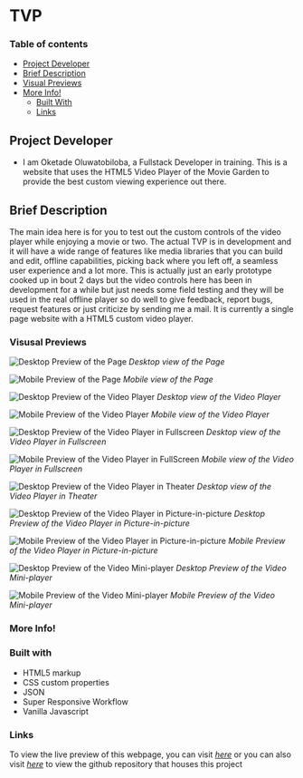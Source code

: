 # TVP

### Table of contents

- [Project Developer](#project-developer)
- [Brief Description](#brief-description)
- [Visual Previews](#visual-previews)
- [More Info!](#more-info)
  - [Built With](#built-with)
  - [Links](#quick-links)

## Project Developer

- I am Oketade Oluwatobiloba, a Fullstack Developer in training. This is a website that uses the HTML5 Video Player of the Movie Garden to provide the best custom viewing experience out there. 

## Brief Description

The main idea here is for you to test out the custom controls of the video player while enjoying a movie or two. The actual TVP is in development and it will have a wide range of features like media libraries that you can build and edit, offline capabilities, picking back where you left off, a seamless user experience and a lot more. This is actually just an early prototype cooked up in bout 2 days but the video controls here has been in development for a while but just needs some field testing and they will be used in the real offline player so do well to give feedback, report bugs, request features or just criticize by sending me a mail. It is currently a single page website with a HTML5 custom video player. 

### Visusal Previews


![Desktop Preview of the Page](./assets/images/desktop_preview.png)
*Desktop view of the Page*

![Mobile Preview of the Page](./assets/images/mobile_preview.png)
*Mobile view of the Page*

![Desktop Preview of the Video Player](./assets/images/player_desktop_preview.png)
*Desktop view of the Video Player*

![Mobile Preview of the Video Player](./assets/images/player_mobile_preview.png)
*Mobile view of the Video Player*


![Desktop Preview of the Video Player in Fullscreen](./assets/images/player_desktop_fullscreen_preview.png)
*Desktop view of the Video Player in Fullscreen*

![Mobile Preview of the Video Player in FullScreen](./assets/images/player_mobile_fullscreen_preview.png)
*Mobile view of the Video Player in Fullscreen*

![Desktop Preview of the Video Player in Theater](./assets/images/player_theater_preview.png)
*Desktop view of the Video Player in Theater*

![Desktop Preview of the Video Player in Picture-in-picture](./assets/images/player_desktop_pictureinpicture_preview.png)
*Desktop Preview of the Video Player in Picture-in-picture*

![Mobile Preview of the Video Player in Picture-in-picture](./assets/images/player_mobile_pictureinpicture_preview.png)
*Mobile Preview of the Video Player in Picture-in-picture*

![Desktop Preview of the Video Mini-player](./assets/images/miniplayer_desktop_preview.png)
*Desktop Preview of the Video Mini-player*

![Mobile Preview of the Video Mini-player](./assets/images/miniplayer_mobile_preview.png)
*Mobile Preview of the Video Mini-player*

### More Info! 

### Built with

- HTML5 markup
- CSS custom properties
- JSON
- Super Responsive Workflow
- Vanilla Javascript

### Links
To view the live preview of this webpage, you can visit *[here][1]* or you can also visit *[here][2]* to view the github repository that houses this project

[1]: <https://tobi007-del.github.io/TMG_VIDEO_PLAYER/index.html>
"LIVE PREVIEW OF THE TASTEY WEBSITE"

[2]: <https://github.com/Tobi007-del/TMG_VIDEO_PLAYER>
"GITHUB REPOSITORY FOR THIS PROJECT"
